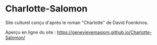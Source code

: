 # Charlotte-Salomon
Site culturel conçu d'après le roman "Charlotte" de David Foenkinos.

Aperçu en ligne du site : https://genevievemasioni.github.io/Charlotte-Salomon/
